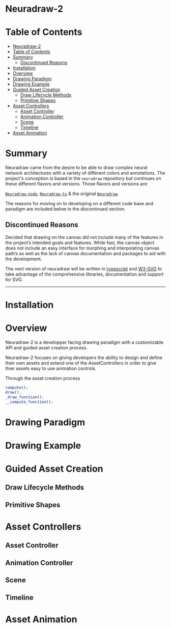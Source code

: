 # Neuradraw-2



# Table of Contents

- [Neuradraw-2](#neuradraw-2)
- [Table of Contents](#table-of-contents)
- [Summary](#summary)
  - [Discontinued Reasons](#discontinued-reasons)
- [Installation](#installation)
- [Overview](#overview)
- [Drawing Paradigm](#drawing-paradigm)
- [Drawing Example](#drawing-example)
- [Guided Asset Creation](#guided-asset-creation)
  - [Draw Lifecycle Methods](#draw-lifecycle-methods)
  - [Primitive Shapes](#primitive-shapes)
- [Asset Controllers](#asset-controllers)
  - [Asset Controller](#asset-controller)
  - [Animation Controller](#animation-controller)
  - [Scene](#scene)
  - [Timeline](#timeline)
- [Asset Animation](#asset-animation)

# Summary

Neuradraw came from the desire to be able to draw complex neural network architectures with a variety of different colors and annotations. The project's conception is based in the `neuradraw` repository but continues on these different flavors and versions. Those flavors and versions are:

[`Neuradraw-node`](https://github.com/Bryce-Davidson/neuradraw-node), [`Neuradraw-ts`](https://github.com/Bryce-Davidson/neuradraw-ts) & the original [`Neuradraw`](https://github.com/Bryce-Davidson/neuradraw)

The reasons for moving on to developing on a different code base and paradigm are included below in the discontinued section.

## Discontinued Reasons

Decided that drawing on the canvas did not include many of the features in the project’s intended goals and features. While fast, the canvas object does not include an easy interface for morphing and interpolating canvas path’s as well as the lack of canvas documentation and packages to aid with the development. 

The next version of neuradraw will be written in [typescript](https://www.typescriptlang.org/) and [W3-SVG](https://www.w3.org/TR/SVG2/) to take advantage of the comprehensive libraries, documentation and support for SVG.

---
# Installation

# Overview

Neuradraw-2 is a developper facing drawing paradigm with a customizable API and guided asset creation process.


Neuradraw-2 focuses on giving developers the ability to design and define their own assets and extend one of the AssetControllers in order to give thier assets easy to use animation controls.

Through the asset creation process

```javascript
compute();
draw();
_draw_function();
__compute_function();
```

# Drawing Paradigm
# Drawing Example
# Guided Asset Creation
## Draw Lifecycle Methods
## Primitive Shapes
# Asset Controllers
## Asset Controller
## Animation Controller
## Scene
## Timeline
# Asset Animation
